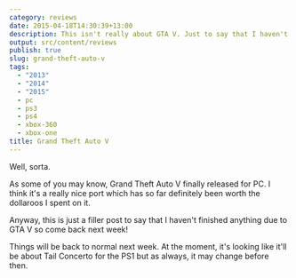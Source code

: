 ```yaml
---
category: reviews
date: 2015-04-18T14:30:39+13:00
description: This isn't really about GTA V. Just to say that I haven't been playing anything else!
output: src/content/reviews
publish: true
slug: grand-theft-auto-v
tags:
  - "2013"
  - "2014"
  - "2015"
  - pc
  - ps3
  - ps4
  - xbox-360
  - xbox-one
title: Grand Theft Auto V
---
```

Well, sorta.

As some of you may know, Grand Theft Auto V finally released for PC. I think it's a really nice port which has so far definitely been worth the dollaroos I spent on it.

Anyway, this is just a filler post to say that I haven't finished anything due to GTA V so come back next week!

Things will be back to normal next week. At the moment, it's looking like it'll be about Tail Concerto for the PS1 but as always, it may change before then.
